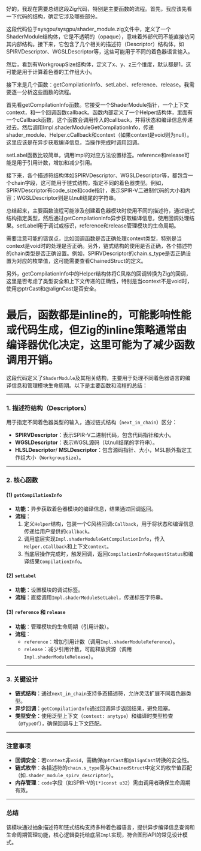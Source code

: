 好的，我现在需要总结这段Zig代码，特别是主要函数的流程。首先，我应该先看一下代码的结构，确定它涉及哪些部分。

这段代码位于sysgpu/sysgpu/shader_module.zig文件中，定义了一个ShaderModule结构体，它是不透明的（opaque），意味着外部代码不能直接访问其内部结构。接下来，它包含了几个相关的描述符（Descriptor）结构体，如SPIRVDescriptor、WGSLDescriptor等，这些可能用于不同的着色器语言输入。

然后，看到有WorkgroupSize结构体，定义了x、y、z三个维度，默认都是1，这可能是用于计算着色器的工作组大小。

接下来是几个函数：getCompilationInfo、setLabel、reference、release。我需要逐一分析这些函数的流程。

首先看getCompilationInfo函数。它接受一个ShaderModule指针，一个上下文context，和一个回调函数callback。函数内部定义了一个Helper结构体，里面有一个cCallback函数，这个函数会调用传入的callback，并将状态和编译信息传递过去。然后调用Impl.shaderModuleGetCompilationInfo，传递shader_module、Helper.cCallback和context（如果context是void则为null）。这里应该是在异步获取编译信息，当操作完成时调用回调。

setLabel函数比较简单，调用Impl的对应方法设置标签。reference和release可能是用于引用计数，增加和减少引用。

接下来，各个描述符结构体如SPIRVDescriptor、WGSLDescriptor等，都包含一个chain字段，这可能用于链式结构，指定不同的着色器类型。例如，SPIRVDescriptor有code_size和code指针，表示SPIR-V二进制代码的大小和内容；WGSLDescriptor则是以null结尾的字符串。

总结起来，主要函数流程可能涉及创建着色器模块时使用不同的描述符，通过链式结构指定类型，然后通过getCompilationInfo异步获取编译信息，使用回调处理结果。setLabel用于调试或标识，reference和release管理模块的生命周期。

需要注意可能的错误点，比如回调函数是否正确处理context类型，特别是当context是void时的处理是否正确。另外，链式结构的使用是否正确，各个描述符的chain类型是否正确设置。例如，SPIRVDescriptor的chain.s_type是否正确设置为对应的枚举值，这可能需要查看ChainedStruct的定义。

另外，getCompilationInfo中的Helper结构体将C风格的回调转换为Zig的回调，这里是否考虑了类型安全和上下文传递的正确性，特别是当context不是void时，使用@ptrCast和@alignCast是否安全。

最后，函数都是inline的，可能影响性能或代码生成，但Zig的inline策略通常由编译器优化决定，这里可能为了减少函数调用开销。
================================================
这段代码定义了`ShaderModule`及其相关结构，主要用于处理不同着色器语言的编译信息和管理模块生命周期。以下是主要函数和流程的总结：

---

### **1. 描述符结构（Descriptors）**
用于指定不同着色器类型的输入，通过链式结构（`next_in_chain`）区分：
- **SPIRVDescriptor**：表示SPIR-V二进制代码，包含代码指针和大小。
- **WGSLDescriptor**：表示WGSL源码（以null结尾的字符串）。
- **HLSLDescriptor**/ **MSLDescriptor**：包含源码指针、大小，MSL额外指定工作组大小（`WorkgroupSize`）。

---

### **2. 核心函数**
#### **(1) `getCompilationInfo`**
- **功能**：异步获取着色器模块的编译信息，结果通过回调返回。
- **流程**：
  1. 定义`Helper`结构，包装一个C风格回调`cCallback`，用于将状态和编译信息传递给用户提供的`callback`。
  2. 调用底层实现`Impl.shaderModuleGetCompilationInfo`，传入`Helper.cCallback`和上下文`context`。
  3. 当底层操作完成时，触发回调，返回`CompilationInfoRequestStatus`和编译结果`CompilationInfo`。

#### **(2) `setLabel`**
- **功能**：设置模块的调试标签。
- **流程**：直接调用`Impl.shaderModuleSetLabel`，传递标签字符串。

#### **(3) `reference` 和 `release`**
- **功能**：管理模块的生命周期（引用计数）。
- **流程**：
  - `reference`：增加引用计数（调用`Impl.shaderModuleReference`）。
  - `release`：减少引用计数，可能释放资源（调用`Impl.shaderModuleRelease`）。

---

### **3. 关键设计**
- **链式结构**：通过`next_in_chain`支持多态描述符，允许灵活扩展不同着色器类型。
- **异步回调**：`getCompilationInfo`通过回调异步返回结果，避免阻塞。
- **类型安全**：使用泛型上下文（`context: anytype`）和编译时类型检查（`@TypeOf`），确保回调与上下文匹配。

---

### **注意事项**
- **回调安全**：若`context`非`void`，需确保`@ptrCast`和`@alignCast`转换的安全性。
- **链式枚举**：各描述符的`chain.s_type`需与`ChainedStruct`中定义的枚举值匹配（如`.shader_module_spirv_descriptor`）。
- **内存管理**：`code`字段（如SPIR-V的`[*]const u32`）需由调用者确保生命周期有效。

---

### **总结**
该模块通过抽象描述符和链式结构支持多种着色器语言，提供异步编译信息查询和生命周期管理功能，核心逻辑委托给底层`Impl`实现，符合图形API的常见设计模式。